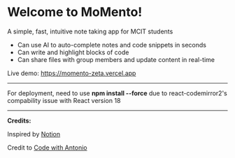 # **Welcome to MoMento!**

A simple, fast, intuitive note taking  app for MCIT students

-   Can use AI to auto-complete notes and code snippets in seconds
-   Can write and highlight blocks of code
-   Can share files with group members and update content in real-time

Live demo: https://momento-zeta.vercel.app
___

For deployment, need to use **npm install --force** due to react-codemirror2's compability issue with React version 18


___
**Credits:**

Inspired by [Notion](https://www.notion.so/)

Credit to [Code with Antonio](https://www.codewithantonio.com/)
